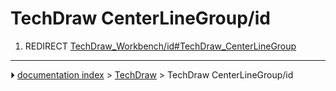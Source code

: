 # TechDraw CenterLineGroup/id
1.  REDIRECT [TechDraw_Workbench/id#TechDraw_CenterLineGroup](TechDraw_Workbench/id#TechDraw_CenterLineGroup.md)



---
⏵ [documentation index](../README.md) > [TechDraw](TechDraw_Workbench.md) > TechDraw CenterLineGroup/id

